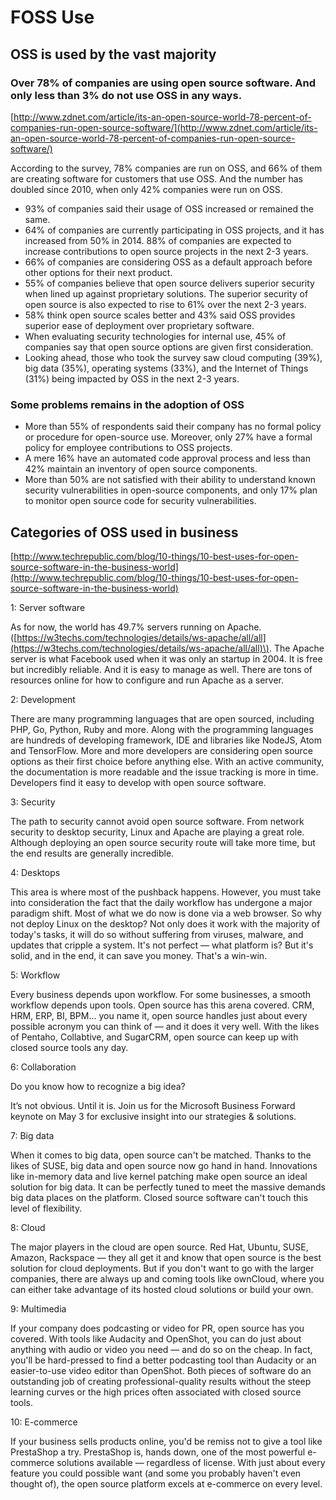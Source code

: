 # FOSS Use

## OSS is used by the vast majority

### **Over 78% of companies are using open source software. And only less than 3% do not use OSS in any ways.**

[http://www.zdnet.com/article/its-an-open-source-world-78-percent-of-companies-run-open-source-software/](http://www.zdnet.com/article/its-an-open-source-world-78-percent-of-companies-run-open-source-software/)

According to the survey, 78% companies are run on OSS, and 66% of them are creating software for customers that use OSS. And the number has doubled since 2010, when only 42% companies were run on OSS.

* 93% of companies said their usage of OSS increased or remained the same.
* 64% of companies are currently participating in OSS projects, and it has increased from 50% in 2014. 88% of companies are expected to increase contributions to open source projects in the next 2-3 years.
* 66% of companies are considering OSS as a default approach before other options for their next product.
* 55% of companies believe that open source delivers superior security when lined up against proprietary solutions. The superior security of open source is also expected to rise to 61% over the next 2-3 years.
* 58% think open source scales better and 43% said OSS provides superior ease of deployment over proprietary software.
* When evaluating security technologies for internal use, 45% of companies say that open source options are given first consideration.
* Looking ahead, those who took the survey saw cloud computing \(39%\), big data \(35%\), operating systems \(33%\), and the Internet of Things \(31%\) being impacted by OSS in the next 2-3 years.

### Some problems remains in the adoption of OSS

* More than 55% of respondents said their company has no formal policy or procedure for open-source use. Moreover, only 27% have a formal policy for employee contributions to OSS projects.
* A mere 16% have an automated code approval process and less than 42% maintain an inventory of open source components.
* More than 50% are not satisfied with their ability to understand known security vulnerabilities in open-source components, and only 17%  plan to monitor open source code for security vulnerabilities.

## Categories of OSS used in business

[http://www.techrepublic.com/blog/10-things/10-best-uses-for-open-source-software-in-the-business-world](http://www.techrepublic.com/blog/10-things/10-best-uses-for-open-source-software-in-the-business-world)

1: Server software

As for now, the world has 49.7% servers running on Apache. \([https://w3techs.com/technologies/details/ws-apache/all/all](https://w3techs.com/technologies/details/ws-apache/all/all)\). The Apache server is what Facebook used when it was only an startup in 2004. It is free but incredibly reliable. And it is easy to manage as well. There are tons of resources online for how to configure and run Apache as a server.

2: Development

There are many programming languages that are open sourced, including PHP, Go, Python, Ruby and more. Along with the programming languages are hundreds of developing framework, IDE and libraries like NodeJS, Atom and TensorFlow. More and more developers are considering open source options as their first choice before anything else. With an active community, the documentation is more readable and the issue tracking is more in time. Developers find it easy to develop with open source software. 

3: Security

The path to security cannot avoid open source software. From network security to desktop security, Linux and Apache are playing a great role. Although deploying an open source security route will take more time, but the end results are generally incredible.

4: Desktops

This area is where most of the pushback happens. However, you must take into consideration the fact that the daily workflow has undergone a major paradigm shift. Most of what we do now is done via a web browser. So why not deploy Linux on the desktop? Not only does it work with the majority of today's tasks, it will do so without suffering from viruses, malware, and updates that cripple a system. It's not perfect — what platform is? But it's solid, and in the end, it can save you money. That's a win-win.

5: Workflow

Every business depends upon workflow. For some businesses, a smooth workflow depends upon tools. Open source has this arena covered. CRM, HRM, ERP, BI, BPM... you name it, open source handles just about every possible acronym you can think of — and it does it very well. With the likes of Pentaho, Collabtive, and SugarCRM, open source can keep up with closed source tools any day.

6: Collaboration

Do you know how to recognize a big idea?

It’s not obvious. Until it is. Join us for the Microsoft Business Forward keynote on May 3 for exclusive insight into our strategies & solutions.

7: Big data

When it comes to big data, open source can't be matched. Thanks to the likes of SUSE, big data and open source now go hand in hand. Innovations like in-memory data and live kernel patching make open source an ideal solution for big data. It can be perfectly tuned to meet the massive demands big data places on the platform. Closed source software can't touch this level of flexibility.

8: Cloud

The major players in the cloud are open source. Red Hat, Ubuntu, SUSE, Amazon, Rackspace — they all get it and know that open source is the best solution for cloud deployments. But if you don't want to go with the larger companies, there are always up and coming tools like ownCloud, where you can either take advantage of its hosted cloud solutions or build your own.

9: Multimedia

If your company does podcasting or video for PR, open source has you covered. With tools like Audacity and OpenShot, you can do just about anything with audio or video you need — and do so on the cheap. In fact, you'll be hard-pressed to find a better podcasting tool than Audacity or an easier-to-use video editor than OpenShot. Both pieces of software do an outstanding job of creating professional-quality results without the steep learning curves or the high prices often associated with closed source tools.

10: E-commerce

If your business sells products online, you'd be remiss not to give a tool like PrestaShop a try. PrestaShop is, hands down, one of the most powerful e-commerce solutions available — regardless of license. With just about every feature you could possible want \(and some you probably haven't even thought of\), the open source platform excels at e-commerce on every level.

